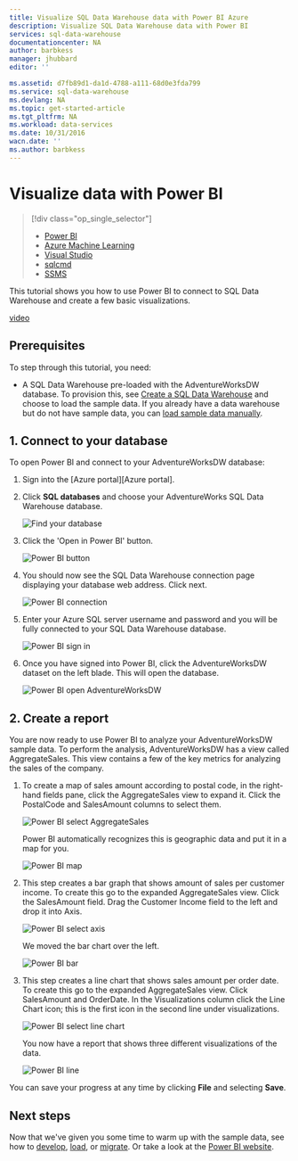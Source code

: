 ```yaml
---
title: Visualize SQL Data Warehouse data with Power BI Azure
description: Visualize SQL Data Warehouse data with Power BI
services: sql-data-warehouse
documentationcenter: NA
author: barbkess
manager: jhubbard
editor: ''

ms.assetid: d7fb89d1-da1d-4788-a111-68d0e3fda799
ms.service: sql-data-warehouse
ms.devlang: NA
ms.topic: get-started-article
ms.tgt_pltfrm: NA
ms.workload: data-services
ms.date: 10/31/2016
wacn.date: ''
ms.author: barbkess
---
```


# Visualize data with Power BI

> [!div class="op_single_selector"]
>- [Power BI](./sql-data-warehouse-get-started-visualize-with-power-bi.md)
>- [Azure Machine Learning](./sql-data-warehouse-get-started-analyze-with-azure-machine-learning.md)
>- [Visual Studio](./sql-data-warehouse-query-visual-studio.md)
>- [sqlcmd](./sql-data-warehouse-get-started-connect-sqlcmd.md)
>- [SSMS](./sql-data-warehouse-query-ssms.md)

This tutorial shows you how to use Power BI to connect to SQL Data Warehouse and create a few basic visualizations.

[video](https://channel9.msdn.com/Blogs/Azure/Azure-SQL-Data-Warehouse-Sample-Data-and-PowerBI/player)

## Prerequisites
To step through this tutorial, you need:

* A SQL Data Warehouse pre-loaded with the AdventureWorksDW database. To provision this, see [Create a SQL Data Warehouse][Create a SQL Data Warehouse] and choose to load the sample data. If you already have a data warehouse but do not have sample data, you can [load sample data manually][load sample data manually].

## 1. Connect to your database
To open Power BI and connect to your AdventureWorksDW database:

1. Sign into the [Azure portal][Azure portal].
2. Click **SQL databases** and choose your AdventureWorks SQL Data Warehouse database.

    ![Find your database][1]
3. Click the 'Open in Power BI' button.

    ![Power BI button][2]
4. You should now see the SQL Data Warehouse connection page displaying your database web address. Click next.

    ![Power BI connection][3]
5. Enter your Azure SQL server username and password and you will be fully connected to your SQL Data Warehouse database.

    ![Power BI sign in][4]
6. Once you have signed into Power BI, click the AdventureWorksDW dataset on the left blade. This will open the database.

    ![Power BI open AdventureWorksDW][5]

## 2. Create a report
You are now ready to use Power BI to analyze your AdventureWorksDW sample data. To perform the analysis, AdventureWorksDW has a view called AggregateSales. This view contains a few of the key metrics for analyzing the sales of the company.

1. To create a map of sales amount according to postal code, in the right-hand fields pane, click the AggregateSales view to expand it. Click the PostalCode and SalesAmount columns to select them.

    ![Power BI select AggregateSales][6]

    Power BI automatically recognizes this is geographic data and put it in a map for you.

    ![Power BI map][7]
2. This step creates a bar graph that shows amount of sales per customer income. To create this go to the expanded AggregateSales view. Click the SalesAmount field. Drag the Customer Income field to the left and drop it into Axis.

    ![Power BI select axis][8]

    We moved the bar chart over the left.

    ![Power BI bar][9]
3. This step creates a line chart that shows sales amount per order date. To create this go to the expanded AggregateSales view. Click SalesAmount and OrderDate. In the Visualizations column click the Line Chart icon; this is the first icon in the second line under visualizations.

    ![Power BI select line chart][10]

    You now have a report that shows three different visualizations of the data.

    ![Power BI line][11]

You can save your progress at any time by clicking **File** and selecting **Save**.

## Next steps
Now that we've given you some time to warm up with the sample data, see how to [develop][develop], [load][load], or [migrate][migrate]. Or take a look at the [Power BI website][Power BI website].

<!--Image references-->
[1]:./media/sql-data-warehouse-get-started-visualize-with-power-bi/pbi-find-database.png
[2]:./media/sql-data-warehouse-get-started-visualize-with-power-bi/pbi-button.png
[3]:./media/sql-data-warehouse-get-started-visualize-with-power-bi/pbi-connect-to-azure.png
[4]:./media/sql-data-warehouse-get-started-visualize-with-power-bi/pbi-sign-in.png
[5]:./media/sql-data-warehouse-get-started-visualize-with-power-bi/pbi-open-adventureworks.png
[6]:./media/sql-data-warehouse-get-started-visualize-with-power-bi/pbi-aggregatesales.png
[7]:./media/sql-data-warehouse-get-started-visualize-with-power-bi/pbi-map.png
[8]:./media/sql-data-warehouse-get-started-visualize-with-power-bi/pbi-chooseaxis.png
[9]:./media/sql-data-warehouse-get-started-visualize-with-power-bi/pbi-bar.png
[10]:./media/sql-data-warehouse-get-started-visualize-with-power-bi/pbi-prepare-line.png
[11]:./media/sql-data-warehouse-get-started-visualize-with-power-bi/pbi-line.png
[12]:./media/sql-data-warehouse-get-started-visualize-with-power-bi/pbi-save.png

<!--Article references-->
[migrate]: /documentation/articles/sql-data-warehouse-overview-migrate.md/
[develop]: /documentation/articles/sql-data-warehouse-overview-develop.md/
[load]: /documentation/articles/sql-data-warehouse-overview-load.md/
[load sample data manually]: /documentation/articles/sql-data-warehouse-load-sample-databases.md/
[connecting to SQL Data Warehouse]: /documentation/articles/sql-data-warehouse-integrate-power-bi.md/
[Create a SQL Data Warehouse]: /documentation/articles/sql-data-warehouse-get-started-provision.md/

<!--Other-->
[Azure portal preview]: https://portal.azure.cn/
[Power BI website]: http://www.powerbi.com/